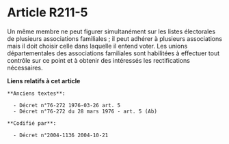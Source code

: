 # Article R211-5

Un même membre ne peut figurer simultanément sur les listes électorales de plusieurs associations familiales ; il peut
adhérer à plusieurs associations mais il doit choisir celle dans laquelle il entend voter. Les unions départementales des
associations familiales sont habilitées à effectuer tout contrôle sur ce point et à obtenir des intéressés les rectifications
nécessaires.

**Liens relatifs à cet article**

	**Anciens textes**:

	  - Décret n°76-272 1976-03-26 art. 5
	  - Décret n°76-272 du 28 mars 1976 - art. 5 (Ab)

	**Codifié par**:

	  - Décret n°2004-1136 2004-10-21
